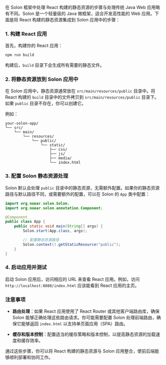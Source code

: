 在 Solon 框架中处理 React 构建的静态资源的步骤与处理传统 Java Web 应用略有不同。Solon 是一个轻量级的 Java 微框架，适合开发高性能的 Web 应用。下面是将 React 构建的静态资源集成到 Solon 应用中的步骤：

### 1. 构建 React 应用

首先，构建你的 React 应用：

```bash
npm run build
```

构建后，`build` 目录下会生成所有需要的静态文件。

### 2. 将静态资源放到 Solon 应用中

在 Solon 应用中，静态资源通常放在 `src/main/resources/public` 目录中。将 React 构建的 `build` 目录中的文件拷贝到 `src/main/resources/public` 目录下。如果 `public` 目录不存在，你可以创建它。

例如：

```
your-solon-app/
└── src/
    └── main/
        └── resources/
            └── public/
                └── static/
                    ├── css/
                    ├── js/
                    ├── media/
                    └── index.html
```

### 3. 配置 Solon 静态资源处理

Solon 默认会处理 `public` 目录中的静态资源，无需额外配置。如果你的静态资源路径与默认路径不同，或需要额外的配置，可以在 Solon 的 `App` 类中配置：

```java
import org.noear.solon.Solon;
import org.noear.solon.annotation.Component;

@Component
public class App {
    public static void main(String[] args) {
        Solon.start(App.class, args);

        // 配置静态资源路径
        Solon.context().getStaticResource("public");
    }
}
```

### 4. 启动应用并测试

启动 Solon 应用后，访问相应的 URL 来查看 React 应用。例如，访问 `http://localhost:8080/index.html` 应该能看到 React 应用的主页。

### 注意事项

- **路由处理**：如果 React 应用使用了 React Router 或其他客户端路由库，确保 Solon 能够正确处理这些路由请求。你可能需要配置 Solon 处理前端路由，确保它能够返回 `index.html` 以支持单页面应用（SPA）路由。

- **缓存和版本控制**：配置适当的缓存策略和版本控制，以提高静态资源的加载速度和缓存效率。

通过这些步骤，你可以将 React 构建的静态资源与 Solon 应用整合，使前后端能够顺利部署和协同工作。